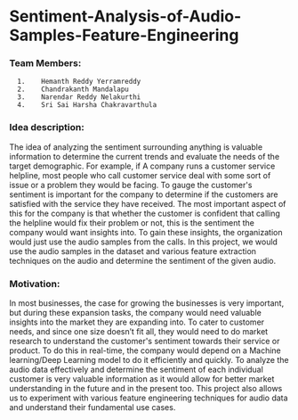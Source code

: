 # Sentiment-Analysis-of-Audio-Samples-Feature-Engineering

### Team Members:
      1.	Hemanth Reddy Yerramreddy 
      2.	Chandrakanth Mandalapu
      3.	Narendar Reddy Nelakurthi
      4.	Sri Sai Harsha Chakravarthula
      
### Idea description:

The idea of analyzing the sentiment surrounding anything is valuable information to determine the current trends and evaluate the needs of the target demographic. For example, if A company runs a customer service helpline, most people who call customer service deal with some sort of issue or a problem they would be facing. To gauge the customer's sentiment is important for the company to determine if the customers are satisfied with the service they have received. The most important aspect of this for the company is that whether the customer is confident that calling the helpline would fix their problem or not, this is the sentiment the company would want insights into. To gain these insights, the organization would just use the audio samples from the calls. In this project, we would use the audio samples in the dataset and various feature extraction techniques on the audio and determine the sentiment of the given audio.

### Motivation:

In most businesses, the case for growing the businesses is very important, but during these expansion tasks, the company would need valuable insights into the market they are expanding into. To cater to customer needs, and since one size doesn’t fit all, they would need to do market research to understand the customer's sentiment towards their service or product. To do this in real-time, the company would depend on a Machine learning/Deep Learning model to do it efficiently and quickly. To analyze the audio data effectively and determine the sentiment of each individual customer is very valuable information as it would allow for better market understanding in the future and in the present too. This project also allows us to experiment with various feature engineering techniques for audio data and understand their fundamental use cases. 
